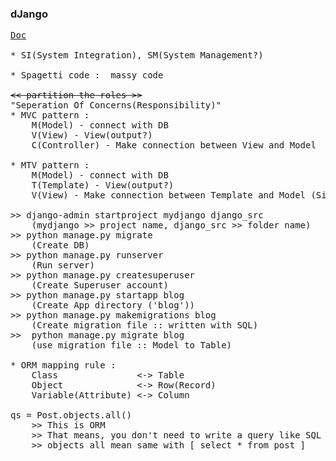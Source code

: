 ### dJango
<pre>
<a href = "../../docs/Django웹프레임워크.pdf">Doc</a>

* SI(System Integration), SM(System Management?)

* Spagetti code :  massy code

<del><< partition the roles >></del>
"Seperation Of Concerns(Responsibility)"
* MVC pattern : 
    M(Model) - connect with DB
    V(View) - View(output?)
    C(Controller) - Make connection between View and Model

* MTV pattern : 
    M(Model) - connect with DB
    T(Template) - View(output?)
    V(View) - Make connection between Template and Model (Simillar with Controller in MVC pattern)

>> django-admin startproject mydjango django_src
    (mydjango >> project name, django_src >> folder name)
>> python manage.py migrate
    (Create DB)
>> python manage.py runserver
    (Run server)
>> python manage.py createsuperuser
    (Create Superuser account)
>> python manage.py startapp blog
    (Create App directory ('blog'))
>> python manage.py makemigrations blog
    (Create migration file :: written with SQL)
>>  python manage.py migrate blog
    (use migration file :: Model to Table)

* ORM mapping rule : 
    Class               <-> Table
    Object              <-> Row(Record)
    Variable(Attribute) <-> Column

qs = Post.objects.all()
    >> This is ORM
    >> That means, you don't need to write a query like SQL
    >> objects all mean same with [ select * from post ]
    
</pre>
